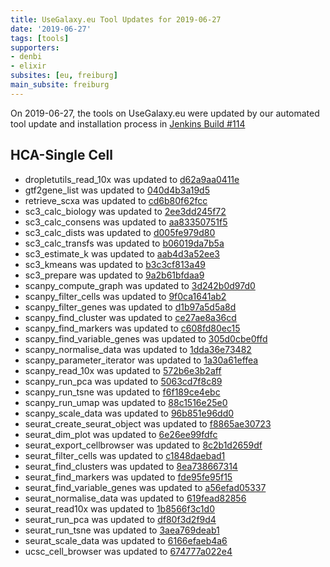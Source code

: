 ```yaml
---
title: UseGalaxy.eu Tool Updates for 2019-06-27
date: '2019-06-27'
tags: [tools]
supporters:
- denbi
- elixir
subsites: [eu, freiburg]
main_subsite: freiburg
---
```


On 2019-06-27, the tools on UseGalaxy.eu were updated by our automated tool update and installation process in [Jenkins Build #114](https://build.galaxyproject.eu/job/usegalaxy-eu/job/install-tools/#114/)


## HCA-Single Cell

- dropletutils_read_10x was updated to [d62a9aa0411e](https://toolshed.g2.bx.psu.edu/view/ebi-gxa/dropletutils_read_10x/d62a9aa0411e)
- gtf2gene_list was updated to [040d4b3a19d5](https://toolshed.g2.bx.psu.edu/view/ebi-gxa/gtf2gene_list/040d4b3a19d5)
- retrieve_scxa was updated to [cd6b80f62fcc](https://toolshed.g2.bx.psu.edu/view/ebi-gxa/retrieve_scxa/cd6b80f62fcc)
- sc3_calc_biology was updated to [2ee3dd245f72](https://toolshed.g2.bx.psu.edu/view/ebi-gxa/sc3_calc_biology/2ee3dd245f72)
- sc3_calc_consens was updated to [aa83350751f5](https://toolshed.g2.bx.psu.edu/view/ebi-gxa/sc3_calc_consens/aa83350751f5)
- sc3_calc_dists was updated to [d005fe979d80](https://toolshed.g2.bx.psu.edu/view/ebi-gxa/sc3_calc_dists/d005fe979d80)
- sc3_calc_transfs was updated to [b06019da7b5a](https://toolshed.g2.bx.psu.edu/view/ebi-gxa/sc3_calc_transfs/b06019da7b5a)
- sc3_estimate_k was updated to [aab4d3a52ee3](https://toolshed.g2.bx.psu.edu/view/ebi-gxa/sc3_estimate_k/aab4d3a52ee3)
- sc3_kmeans was updated to [b3c3cf813a49](https://toolshed.g2.bx.psu.edu/view/ebi-gxa/sc3_kmeans/b3c3cf813a49)
- sc3_prepare was updated to [9a2b61bfdaa9](https://toolshed.g2.bx.psu.edu/view/ebi-gxa/sc3_prepare/9a2b61bfdaa9)
- scanpy_compute_graph was updated to [3d242b0d97d0](https://toolshed.g2.bx.psu.edu/view/ebi-gxa/scanpy_compute_graph/3d242b0d97d0)
- scanpy_filter_cells was updated to [9f0ca1641ab2](https://toolshed.g2.bx.psu.edu/view/ebi-gxa/scanpy_filter_cells/9f0ca1641ab2)
- scanpy_filter_genes was updated to [d1b97a5d5a8d](https://toolshed.g2.bx.psu.edu/view/ebi-gxa/scanpy_filter_genes/d1b97a5d5a8d)
- scanpy_find_cluster was updated to [ce27ae8a36cd](https://toolshed.g2.bx.psu.edu/view/ebi-gxa/scanpy_find_cluster/ce27ae8a36cd)
- scanpy_find_markers was updated to [c608fd80ec15](https://toolshed.g2.bx.psu.edu/view/ebi-gxa/scanpy_find_markers/c608fd80ec15)
- scanpy_find_variable_genes was updated to [305d0cbe0ffd](https://toolshed.g2.bx.psu.edu/view/ebi-gxa/scanpy_find_variable_genes/305d0cbe0ffd)
- scanpy_normalise_data was updated to [1dda36e73482](https://toolshed.g2.bx.psu.edu/view/ebi-gxa/scanpy_normalise_data/1dda36e73482)
- scanpy_parameter_iterator was updated to [1a30a61effea](https://toolshed.g2.bx.psu.edu/view/ebi-gxa/scanpy_parameter_iterator/1a30a61effea)
- scanpy_read_10x was updated to [572b6e3b2aff](https://toolshed.g2.bx.psu.edu/view/ebi-gxa/scanpy_read_10x/572b6e3b2aff)
- scanpy_run_pca was updated to [5063cd7f8c89](https://toolshed.g2.bx.psu.edu/view/ebi-gxa/scanpy_run_pca/5063cd7f8c89)
- scanpy_run_tsne was updated to [f6f189ce4ebc](https://toolshed.g2.bx.psu.edu/view/ebi-gxa/scanpy_run_tsne/f6f189ce4ebc)
- scanpy_run_umap was updated to [88c1516e25e0](https://toolshed.g2.bx.psu.edu/view/ebi-gxa/scanpy_run_umap/88c1516e25e0)
- scanpy_scale_data was updated to [96b851e96dd0](https://toolshed.g2.bx.psu.edu/view/ebi-gxa/scanpy_scale_data/96b851e96dd0)
- seurat_create_seurat_object was updated to [f8865ae30723](https://toolshed.g2.bx.psu.edu/view/ebi-gxa/seurat_create_seurat_object/f8865ae30723)
- seurat_dim_plot was updated to [6e26ee99fdfc](https://toolshed.g2.bx.psu.edu/view/ebi-gxa/seurat_dim_plot/6e26ee99fdfc)
- seurat_export_cellbrowser was updated to [8c2b1d2659df](https://toolshed.g2.bx.psu.edu/view/ebi-gxa/seurat_export_cellbrowser/8c2b1d2659df)
- seurat_filter_cells was updated to [c1848daebad1](https://toolshed.g2.bx.psu.edu/view/ebi-gxa/seurat_filter_cells/c1848daebad1)
- seurat_find_clusters was updated to [8ea738667314](https://toolshed.g2.bx.psu.edu/view/ebi-gxa/seurat_find_clusters/8ea738667314)
- seurat_find_markers was updated to [fde95fe95f15](https://toolshed.g2.bx.psu.edu/view/ebi-gxa/seurat_find_markers/fde95fe95f15)
- seurat_find_variable_genes was updated to [a56efad05337](https://toolshed.g2.bx.psu.edu/view/ebi-gxa/seurat_find_variable_genes/a56efad05337)
- seurat_normalise_data was updated to [619fead82856](https://toolshed.g2.bx.psu.edu/view/ebi-gxa/seurat_normalise_data/619fead82856)
- seurat_read10x was updated to [1b8566f3c1d0](https://toolshed.g2.bx.psu.edu/view/ebi-gxa/seurat_read10x/1b8566f3c1d0)
- seurat_run_pca was updated to [df80f3d2f9d4](https://toolshed.g2.bx.psu.edu/view/ebi-gxa/seurat_run_pca/df80f3d2f9d4)
- seurat_run_tsne was updated to [3aea769deab1](https://toolshed.g2.bx.psu.edu/view/ebi-gxa/seurat_run_tsne/3aea769deab1)
- seurat_scale_data was updated to [6166efaeb4a6](https://toolshed.g2.bx.psu.edu/view/ebi-gxa/seurat_scale_data/6166efaeb4a6)
- ucsc_cell_browser was updated to [674777a022e4](https://toolshed.g2.bx.psu.edu/view/ebi-gxa/ucsc_cell_browser/674777a022e4)


